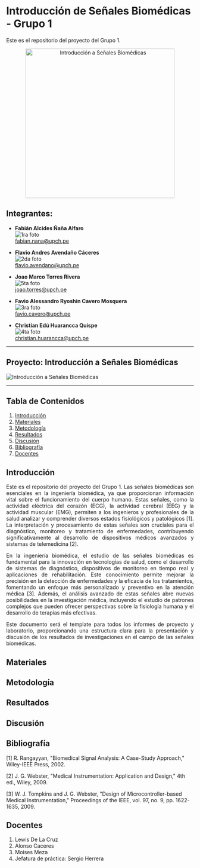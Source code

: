 # Introducción de Señales Biomédicas - Grupo 1

Este es el repositorio del proyecto del Grupo 1.
 

<p align="center">
  <img src="./Laboratorios/Laboratorio%201/Imagenes/gif.gif" alt="Introducción a Señales Biomédicas" width="400"/>
</p>

## Integrantes:
- **Fabián Alcides Ñaña Alfaro**  
  ![1ra foto](./Laboratorios/Laboratorio%201/Imagenes/1_alfaro.jpeg)  
  [fabian.nana@upch.pe](mailto:fabian.nana@upch.pe)

- **Flavio Andres Avendaño Cáceres**  
  ![2da foto](./Laboratorios/Laboratorio%201/Imagenes/4_flavs.jpeg)  
  [flavio.avendano@upch.pe](mailto:flavio.avendano@upch.pe)

- **Joao Marco Torres Rivera**  
  ![5ta foto](./Laboratorios/Laboratorio%201/Imagenes/5_Joaus.jpeg)  
  [joao.torres@upch.pe](mailto:joao.torres@upch.pe)

- **Favio Alessandro Ryoshin Cavero Mosquera**  
  ![3ra foto](./Laboratorios/Laboratorio%201/Imagenes/Ryoshin.jpeg)  
  [favio.cavero@upch.pe](mailto:favio.cavero@upch.pe)

- **Christian Edú Huarancca Quispe**  
  ![4ta foto](./Laboratorios/Laboratorio%201/Imagenes/2_HQ.jpeg)  
  [christian.huarancca@upch.pe](mailto:christian.huarancca@upch.pe)

---

## Proyecto: Introducción a Señales Biomédicas

![Introducción a Señales Biomédicas](./Laboratorios/Laboratorio%201/Imagenes/image.png)

---

## Tabla de Contenidos
1. [Introducción](#introducción)
2. [Materiales](#materiales)
3. [Metodología](#metodología)
4. [Resultados](#resultados)
5. [Discusión](#discusión)
6. [Bibliografía](#bibliografía)
7. [Docentes](#docentes)

## Introducción

<p align="justify">
Este es el repositorio del proyecto del Grupo 1. Las señales biomédicas son esenciales en la ingeniería biomédica, ya que proporcionan información vital sobre el funcionamiento del cuerpo humano. Estas señales, como la actividad eléctrica del corazón (ECG), la actividad cerebral (EEG) y la actividad muscular (EMG), permiten a los ingenieros y profesionales de la salud analizar y comprender diversos estados fisiológicos y patológicos [1]. La interpretación y procesamiento de estas señales son cruciales para el diagnóstico, monitoreo y tratamiento de enfermedades, contribuyendo significativamente al desarrollo de dispositivos médicos avanzados y sistemas de telemedicina [2].
</p>

<p align="justify">
En la ingeniería biomédica, el estudio de las señales biomédicas es fundamental para la innovación en tecnologías de salud, como el desarrollo de sistemas de diagnóstico, dispositivos de monitoreo en tiempo real y aplicaciones de rehabilitación. Este conocimiento permite mejorar la precisión en la detección de enfermedades y la eficacia de los tratamientos, fomentando un enfoque más personalizado y preventivo en la atención médica [3]. Además, el análisis avanzado de estas señales abre nuevas posibilidades en la investigación médica, incluyendo el estudio de patrones complejos que pueden ofrecer perspectivas sobre la fisiología humana y el desarrollo de terapias más efectivas.
</p>

<p align="justify">
Este documento será el template para todos los informes de proyecto y laboratorio, proporcionando una estructura clara para la presentación y discusión de los resultados de investigaciones en el campo de las señales biomédicas.
</p>


## Materiales 


## Metodología


## Resultados


## Discusión 


## Bibliografía
[1] R. Rangayyan, "Biomedical Signal Analysis: A Case-Study Approach," Wiley-IEEE Press, 2002.

[2] J. G. Webster, "Medical Instrumentation: Application and Design," 4th ed., Wiley, 2009.

[3] W. J. Tompkins and J. G. Webster, "Design of Microcontroller-based Medical Instrumentation," Proceedings of the IEEE, vol. 97, no. 9, pp. 1622-1635, 2009.


## Docentes
1. Lewis De La Cruz
2. Alonso Caceres
3. Moises Meza
4. Jefatura de práctica: Sergio Herrera
